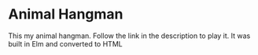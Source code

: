 # Animal Hangman
This my animal hangman. 
Follow the link in the description to play it.
It was built in Elm and converted to HTML
